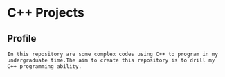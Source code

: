 # C++ Projects
## Profile
    In this repository are some complex codes using C++ to program in my undergraduate time.The aim to create this repository is to drill my C++ programming ability.
